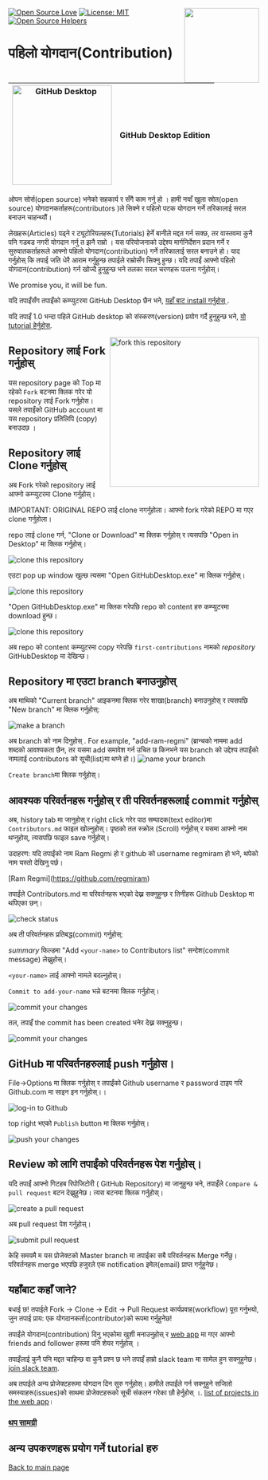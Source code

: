 [![Open Source Love](https://badges.frapsoft.com/os/v1/open-source.svg?v=103)](https://github.com/ellerbrock/open-source-badges/)
[<img align="right" width="150" src="https://firstcontributions.github.io/assets/gui-tool-tutorials/github-desktop-tutorial/join-slack-team.png">](https://join.slack.com/t/firstcontributors/shared_invite/zt-1hg51qkgm-Xc7HxhsiPYNN3ofX2_I8FA)
[![License: MIT](https://img.shields.io/badge/License-MIT-green.svg)](https://opensource.org/licenses/MIT)
[![Open Source Helpers](https://www.codetriage.com/roshanjossey/first-contributions/badges/users.svg)](https://www.codetriage.com/roshanjossey/first-contributions)

# पहिलो योगदान(Contribution)

| <img alt="GitHub Desktop" src="https://desktop.github.com/images/desktop-icon.svg" width="200"> | GitHub Desktop Edition |
| ----------------------------------------------------------------------------------------------- | ---------------------- |

ओपन सोर्स(open source) भनेको सहकार्य र सँगै काम गर्नु हो । हामी नयाँ खुला स्रोत(open source) योगदानकर्ताहरू(contributors )ले सिक्ने र पहिलो पटक योगदान गर्ने तरिकालाई सरल बनाउन चाहन्थ्यौं।

लेखहरू(Articles) पढ्ने र ट्यूटोरियलहरू(Tutorials) हेर्ने बानीले मद्दत गर्न सक्छ, तर वास्तवमा कुनै पनि गडबड नगरी योगदान गर्नु त झनै राम्रो । यस परियोजनाको उद्देश्य मार्गनिर्देशन प्रदान गर्ने र सुरुवातकर्ताहरूले आफ्नो पहिलो योगदान(contribution) गर्ने तरिकालाई सरल बनाउने हो। याद गर्नुहोस् कि तपाई जति धेरै आराम गर्नुहुन्छ तपाईले राम्रोसँग सिक्नु हुन्छ। यदि तपाईं आफ्नो पहिलो योगदान(contribution) गर्न खोज्दै हुनुहुन्छ भने तलका सरल चरणहरू पालना गर्नुहोस्।

We promise you, it will be fun.

यदि तपाइँसँग तपाइँको कम्प्युटरमा GitHub Desktop छैन भने, [यहाँ बाट install गर्नुहोस् ](https://desktop.github.com/).

यदि तपाइँ 1.0  भन्दा पहिले GitHub desktop को संस्करण(version) प्रयोग गर्दै हुनुहुन्छ भने, [यो tutorial हेर्नुहोस्](github-desktop-old-version-tutorial.md).

<img align="right" width="300" src="https://firstcontributions.github.io/assets/gui-tool-tutorials/github-desktop-tutorial/fork.png" alt="fork this repository" />

## Repository लाई Fork गर्नुहोस्

यस repository page को Top मा रहेको `Fork` बटनमा क्लिक गरेर यो repository लाई Fork गर्नुहोस। यसले तपाईंको GitHub account मा यस repository प्रतिलिपि (copy) बनाउदछ ।

## Repository लाई Clone गर्नुहोस्

अब  Fork गरेको repository लाई आफ्नो कम्प्युटरमा  Clone  गर्नुहोस्।

IMPORTANT: ORIGINAL REPO लाई clone नगर्नुहोला। आफ्नो fork गरेको REPO मा गएर clone गर्नुहोला।

repo लाई  clone गर्न, "Clone or Download" मा क्लिक गर्नुहोस् र त्यसपछि "Open in Desktop" मा क्लिक गर्नुहोस्।

<img src="https://firstcontributions.github.io/assets/gui-tool-tutorials/github-desktop-tutorial/dt1-clonetodesktop.png" alt="clone this repository" />

एउटा pop up window खुल्छ त्यसमा "Open GitHubDesktop.exe" मा क्लिक गर्नुहोस्।

<img src="https://firstcontributions.github.io/assets/gui-tool-tutorials/github-desktop-tutorial/dt1-open-githubdesktop.png" alt="clone this repository" />

"Open GitHubDesktop.exe" मा क्लिक गरेपछि repo को content हरु कम्प्युटरमा download हुन्छ।

<img src="https://firstcontributions.github.io/assets/gui-tool-tutorials/github-desktop-tutorial/dt1-downloaded.png" alt="clone this repository" />

अब repo को content कम्प्युटरमा copy गरेपछि  `first-contributions` नामको _repository_ GitHubDesktop मा  देखिन्छ।

## Repository मा  एउटा branch बनाउनुहोस्

अब माथिको "Current branch" आइकनमा क्लिक गरेर शाखा(branch) बनाउनुहोस्  र त्यसपछि "New branch" मा क्लिक गर्नुहोस्:

<img src="https://firstcontributions.github.io/assets/gui-tool-tutorials/github-desktop-tutorial/dt1-create-branch.png" alt="make a branch" />

अब branch को नाम दिनुहोस्  <add-your-name>. For example, "add-ram-regmi"
(ब्रान्चको नाममा add शब्दको आवश्यकता छैन, तर यसमा add समावेश गर्न उचित छ किनभने यस branch को उद्देश्य तपाईंको नामलाई contributors को सूची(list)मा थप्ने हो।)
<img src="https://firstcontributions.github.io/assets/gui-tool-tutorials/github-desktop-tutorial/dt1-create-branch-name.png" alt="name your branch" />

`Create branch`मा क्लिक गर्नुहोस्।

## आवश्यक परिवर्तनहरू गर्नुहोस् र ती परिवर्तनहरूलाई commit गर्नुहोस्

अब, history tab मा जानुहोस् र right click गरेर पाठ सम्पादक(text editor)मा `Contributors.md` फाइल खोल्नुहोस्।  पृष्ठको तल स्क्रोल (Scroll) गर्नुहोस् र यसमा आफ्नो नाम थप्नुहोस्, त्यसपछि फाइल save गर्नुहोस्।

उदाहरण: यदि तपाईंको नाम Ram Regmi हो र github को username regmiram हो भने, थपेको नाम यस्तो देखिनु पर्छ।

\[Ram Regmi](https://github.com/regmiram)

तपाईंले Contributors.md मा परिवर्तनहरू भएको देख्न सक्नुहुन्छ र तिनीहरू Github Desktop मा थपिएका छन्।

<img src="https://firstcontributions.github.io/assets/gui-tool-tutorials/github-desktop-tutorial/dt1-status.png" alt="check status" />

अब ती परिवर्तनहरू प्रतिबद्ध(commit) गर्नुहोस्:

_summary_ फिल्डमा "Add `<your-name>` to Contributors list" सन्देश(commit message) लेख्नुहोस्।

`<your-name>` लाई आफ्नो नामले बदल्नुहोस्।

`Commit to add-your-name` भन्ने बटनमा क्लिक गर्नुहोस्।

<img src="https://firstcontributions.github.io/assets/gui-tool-tutorials/github-desktop-tutorial/dt1-commit1.png" alt="commit your changes" />

तल, तपाइँ the commit has been created भनेर देख्न सक्नुहुन्छ।

<img src="https://firstcontributions.github.io/assets/gui-tool-tutorials/github-desktop-tutorial/dt1-commit2.png" alt="commit your changes" />

## GitHub मा परिवर्तनहरुलाई push गर्नुहोस।

File->Options मा क्लिक गर्नुहोस् र तपाईंको Github username  र password टाइप गरि Github.com मा साइन इन गर्नुहोस्।।

<img src="https://firstcontributions.github.io/assets/gui-tool-tutorials/github-desktop-tutorial/dt1-sign-in.png" alt="log-in to Github" />

top right भएको `Publish` button मा क्लिक गर्नुहोस्।

<img src="https://firstcontributions.github.io/assets/gui-tool-tutorials/github-desktop-tutorial/dt1-publish1.png" alt="push your changes" />

## Review को लागि तपाईंको परिवर्तनहरू पेश गर्नुहोस्।

यदि तपाईं आफ्नो गिटहब रिपोजिटोरी ( GitHub Repository) मा जानुहुन्छ भने, तपाइँले `Compare & pull request` बटन देख्नुहुनेछ। त्यस बटनमा क्लिक गर्नुहोस्।

<img src="https://firstcontributions.github.io/assets/gui-tool-tutorials/github-desktop-tutorial/compare-and-pull.png" alt="create a pull request" />

अब pull request पेश गर्नुहोस्।

<img src="https://firstcontributions.github.io/assets/gui-tool-tutorials/github-desktop-tutorial/submit-pull-request.png" alt="submit pull request" />

केहि समयमै म यस प्रोजेक्टको Master branch मा तपाईका सबै परिवर्तनहरू Merge गर्नेछु। परिवर्तनहरू merge भएपछि हजुरले एक notification इमेल(email) प्राप्त गर्नुहुनेछ।

## यहाँबाट कहाँ जाने?

बधाई छ! तपाईले Fork -> Clone -> Edit -> Pull Request कार्यप्रवाह(workflow) पूरा गर्नुभयो, जुन तपाई प्राय: एक योगदानकर्ता(contributor)को रूपमा गर्नुहुनेछ!

तपाईंले योगदान(contribution) दिनु भएकोमा खुशी मनाउनुहोस् र [web app](https://firstcontributions.github.io/#social-share) मा गएर आफ्नो friends and follower हरूमा पनि शेयर गर्नुहोस् ।

तपाइँलाई कुनै पनि मद्दत चाहिन्छ वा कुनै प्रश्न छ भने तपाइँ हाम्रो slack team मा सामेल हुन सक्नुहुनेछ। [join slack team](https://join.slack.com/t/firstcontributors/shared_invite/zt-1hg51qkgm-Xc7HxhsiPYNN3ofX2_I8FA).

अब तपाईले अन्य प्रोजेक्टहरूमा योगदान दिन सुरु गर्नुहोस्। हामीले तपाईंले गर्न सक्नुहुने सजिलो समस्याहरू(issues)को साथमा प्रोजेक्टहरूको सूची संकलन गरेका छौ हेर्नुहोस् ।. [list of projects in the web app](https://firstcontributions.github.io/#project-list)।

### [थप सामग्री](../additional-material/git_workflow_scenarios/additional-material.md)

## अन्य उपकरणहरू प्रयोग गर्ने tutorial हरु

[Back to main page](https://github.com/firstcontributions/first-contributions#tutorials-using-other-tools)
